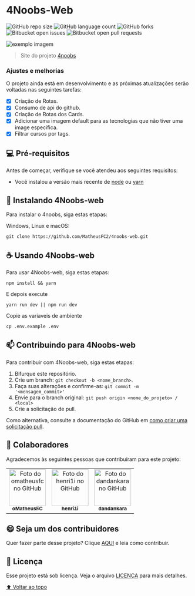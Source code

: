 # 4Noobs-Web

<!---Esses são exemplos. Veja https://shields.io para outras pessoas ou para personalizar este conjunto de escudos. Você pode querer incluir dependências, status do projeto e informações de licença aqui--->

![GitHub repo size](https://img.shields.io/github/repo-size/MatheusFC2/4noobs-web?style=for-the-badge)
![GitHub language count](https://img.shields.io/github/languages/count/MatheusFC2/4noobs-web?style=for-the-badge)
![GitHub forks](https://img.shields.io/github/forks/MatheusFC2/4noobs-web?style=for-the-badge)
![Bitbucket open issues](https://img.shields.io/bitbucket/issues/MatheusFC2/4noobs-web?style=for-the-badge)
![Bitbucket open pull requests](https://img.shields.io/bitbucket/pr-raw/MatheusFC2/4noobs-web?style=for-the-badge)

<img src="./.github/banner.png" alt="exemplo imagem">

> Site do projeto [4noobs](https://github.com/he4rt/4noobs)

### Ajustes e melhorias

O projeto ainda está em desenvolvimento e as próximas atualizações serão voltadas nas seguintes tarefas:

- [x] Criação de Rotas.
- [x] Consumo de api do github.
- [x] Criação de Rotas dos Cards.
- [x] Adicionar uma imagem default para as tecnologias que não tiver uma image específica.
- [x] Filtrar cursos por tags.

## 💻 Pré-requisitos

Antes de começar, verifique se você atendeu aos seguintes requisitos:
<!---Estes são apenas requisitos de exemplo. Adicionar, duplicar ou remover conforme necessário--->
* Você instalou a versão mais recente de [node](https://nodejs.org/en/) ou [yarn](https://yarnpkg.com/)
<!-- * Você leu `<guia / link / documentação_relacionada_ao_projeto>`. -->
## 🚀 Instalando 4Noobs-web

Para instalar o 4noobs, siga estas etapas:

Windows, Linux e macOS:
```
git clone https://github.com/MatheusFC2/4noobs-web.git
```

## ☕ Usando 4Noobs-web

Para usar 4Noobs-web, siga estas etapas:

```
npm install && yarn
```
E depois execute
```
yarn run dev || npm run dev
```

Copie as variaveis de ambiente
```
cp .env.example .env
```

## 📫 Contribuindo para 4Noobs-web
<!---Se o seu README for longo ou se você tiver algum processo ou etapas específicas que deseja que os contribuidores sigam, considere a criação de um arquivo CONTRIBUTING.md separado--->
Para contribuir com 4Noobs-web, siga estas etapas:

1. Bifurque este repositório.
2. Crie um branch: `git checkout -b <nome_branch>`.
3. Faça suas alterações e confirme-as: `git commit -m '<mensagem_commit>'`
4. Envie para o branch original: `git push origin <nome_do_projeto> / <local>`
5. Crie a solicitação de pull.

Como alternativa, consulte a documentação do GitHub em [como criar uma solicitação pull](https://help.github.com/en/github/collaborating-with-issues-and-pull-requests/creating-a-pull-request).

## 🤝 Colaboradores

Agradecemos às seguintes pessoas que contribuíram para este projeto:

<table>
  <tr>
    <td align="center">
      <a href="#">
        <img src="https://github.com/MatheusFC2.png" width="100px;" alt="Foto do omatheusfc no GitHub"/><br>
        <sub>
          <b>oMatheusFC</b>
        </sub>
      </a>
    </td>
    <td align="center">
      <a href="#">
        <img src="https://github.com/henri1i.png" width="100px;" alt="Foto do henri1i no GitHub"/><br>
        <sub>
          <b>henri1i</b>
        </sub>
      </a>
    </td>
    <td align="center">
      <a href="#">
        <img src="https://github.com/dandankara.png" width="100px;" alt="Foto do dandankara no GitHub"/><br>
        <sub>
          <b>dandankara</b>
        </sub>
      </a>
    </td>
  </tr>
</table>

## 😄 Seja um dos contribuidores<br>

Quer fazer parte desse projeto? Clique [AQUI](CONTRIBUTING.md) e leia como contribuir.

## 📝 Licença

Esse projeto está sob licença. Veja o arquivo [LICENÇA](LICENSE.md) para mais detalhes.

[⬆ Voltar ao topo](#nome-do-projeto)<br>
